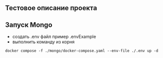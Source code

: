 ## Тестовое описание проекта

## Запуск Mongo
 - создать .env файл пример .envExample
 - выполнить команду из корня 
```
docker compose -f ./mongo/docker-compose.yaml --env-file ./.env up -d
```

